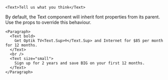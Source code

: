 ```
<Text>Tell us what you think</Text>
```

By default, the Text component will inherit font properties from its parent. Use the props to override this behaviour.

```
<Paragraph>
  <Text bold>
    Get Optik TV<Text.Sup>®</Text.Sup> and Internet for $85 per month for 12 months.
  </Text>
  <br />
  <Text size="small">
    Sign up for 2 years and save BIG on your first 12 months.
  </Text>
</Paragraph>
```
